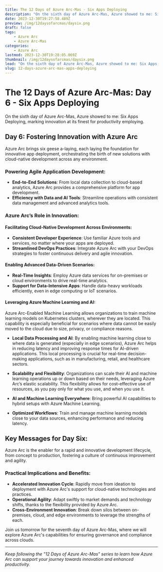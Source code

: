 ```yaml
---
title: The 12 Days of Azure Arc-Mas - Six Apps Deploying
description: "On the sixth day of Azure Arc-Mas, Azure showed to me: Six Apps Deploying, marking innovation at its finest for productivity employing."
date: 2023-12-30T19:27:58.489Z
preview: /img/12daysofarcmas/daysix.png
draft: false
tags:
    - Azure Arc
    - Azure Arc-Mas
categories:
    - Azure Arc
lastmod: 2023-12-30T19:28:05.069Z
thumbnail: /img/12daysofarcmas/daysix.png
lead: "On the sixth day of Azure Arc-Mas, Azure showed to me: Six Apps Deploying, marking innovation at its finest for productivity employing."
slug: 12-days-azure-arc-mas-apps-deploying
---
```

# The 12 Days of Azure Arc-Mas: Day 6 - Six Apps Deploying

On the sixth day of Azure Arc-Mas, Azure showed to me: Six Apps Deploying, marking innovation at its finest for productivity employing.

## Day 6: Fostering Innovation with Azure Arc

Azure Arc brings six geese a-laying, each laying the foundation for innovative app deployment, orchestrating the birth of new solutions with cloud-native development across any environment.

### Powering Agile Application Development:
- **End-to-End Solutions**: From local data collection to cloud-based analytics, Azure Arc provides a comprehensive platform for app development.
- **Efficiency with Data and AI Tools**: Streamline operations with consistent data management and advanced analytics tools.

### Azure Arc’s Role in Innovation:

#### Facilitating Cloud-Native Development Across Environments:
- **Consistent Developer Experience**: Use familiar Azure tools and services, no matter where your apps are deployed.
- **Streamlined DevOps Practices**: Integrate Azure Arc with your DevOps strategies to foster continuous delivery and agile innovation.

#### Enabling Advanced Data-Driven Scenarios:
- **Real-Time Insights**: Employ Azure data services for on-premises or cloud environments to drive real-time analytics.
- **Support for Data-Intensive Apps**: Handle data-heavy workloads efficiently, even in edge computing or IoT scenarios.

#### Leveraging Azure Machine Learning and AI:

Azure Arc-Enabled Machine Learning allows organizations to train machine learning models on Kubernetes clusters, wherever they are located.
This capability is especially beneficial for scenarios where data cannot be easily moved to the cloud due to size, privacy, or compliance reasons.

- **Local Data Processing and AI**: By enabling machine learning close to where data is generated (especially in edge scenarios), Azure Arc helps in reducing latency and improving response times for AI-driven applications. This local processing is crucial for real-time decision-making applications, such as in manufacturing, retail, and healthcare sectors.

- **Scalability and Flexibility**: Organizations can scale their AI and machine learning operations up or down based on their needs, leveraging Azure Arc’s elastic scalability. This flexibility allows for cost-effective use of resources, as you pay only for what you use, and when you use it.

- **AI and Machine Learning Everywhere**: Bring powerful AI capabilities to hybrid setups with Azure Machine Learning.
- **Optimized Workflows**: Train and manage machine learning models close to your data sources, enhancing performance and reducing latency.

## Key Messages for Day Six:
Azure Arc is the enabler for a rapid and innovative development lifecycle, from concept to production, fostering a culture of continuous improvement and agility.

### Practical Implications and Benefits:

- **Accelerated Innovation Cycle**: Rapidly move from ideation to deployment with Azure Arc's support for cloud-native technologies and practices.
- **Operational Agility**: Adapt swiftly to market demands and technology shifts, thanks to the flexibility provided by Azure Arc.
- **Cross-Environment Innovation**: Break down silos between on-premises, cloud, and edge environments to leverage the strengths of each.

Join us tomorrow for the seventh day of Azure Arc-Mas, where we will explore Azure Arc's capabilities for ensuring governance and compliance across clouds.

---

*Keep following the "12 Days of Azure Arc-Mas" series to learn how Azure Arc can support your journey towards innovation and enhanced productivity.*

